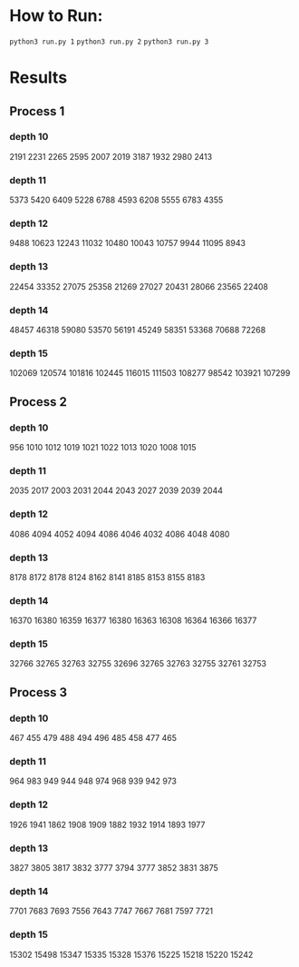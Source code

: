 # How to Run:

`python3 run.py 1`
`python3 run.py 2`
`python3 run.py 3`

# Results

## Process 1

### depth 10

2191
2231
2265
2595
2007
2019
3187
1932
2980
2413

### depth 11

5373
5420
6409
5228
6788
4593
6208
5555
6783
4355

### depth 12

9488
10623
12243
11032
10480
10043
10757
9944
11095
8943

### depth 13

22454
33352
27075
25358
21269
27027
20431
28066
23565
22408

### depth 14

48457
46318
59080
53570
56191
45249
58351
53368
70688
72268

### depth 15

102069
120574
101816
102445
116015
111503
108277
98542
103921
107299

## Process 2

### depth 10

956
1010
1012
1019
1021
1022
1013
1020
1008
1015

### depth 11

2035
2017
2003
2031
2044
2043
2027
2039
2039
2044

### depth 12

4086
4094
4052
4094
4086
4046
4032
4086
4048
4080

### depth 13

8178
8172
8178
8124
8162
8141
8185
8153
8155
8183

### depth 14

16370
16380
16359
16377
16380
16363
16308
16364
16366
16377

### depth 15

32766
32765
32763
32755
32696
32765
32763
32755
32761
32753

## Process 3

### depth 10

467
455
479
488
494
496
485
458
477
465

### depth 11

964
983
949
944
948
974
968
939
942
973

### depth 12

1926
1941
1862
1908
1909
1882
1932
1914
1893
1977

### depth 13

3827
3805
3817
3832
3777
3794
3777
3852
3831
3875

### depth 14

7701
7683
7693
7556
7643
7747
7667
7681
7597
7721

### depth 15

15302
15498
15347
15335
15328
15376
15225
15218
15220
15242

